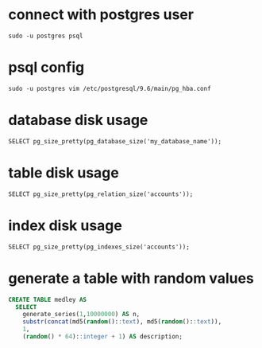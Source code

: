 
# connect with postgres user
`sudo -u postgres psql`

# psql config
`sudo -u postgres vim /etc/postgresql/9.6/main/pg_hba.conf`

# database disk usage
`SELECT pg_size_pretty(pg_database_size('my_database_name'));`

# table disk usage
`SELECT pg_size_pretty(pg_relation_size('accounts'));`

# index disk usage
`SELECT pg_size_pretty(pg_indexes_size('accounts'));`

# generate a table with random values

```sql
CREATE TABLE medley AS
  SELECT
    generate_series(1,10000000) AS n,
    substr(concat(md5(random()::text), md5(random()::text)),
    1,
    (random() * 64)::integer + 1) AS description;
```
